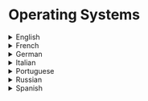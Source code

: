# Operating Systems

<details>
  <summary>English</summary>
  
  ### Materials
- [How Stuff Works](https://computer.howstuffworks.com/operating-system.htm)
- [Tutorialspoint](https://www.tutorialspoint.com/operating_system/os_overview.htm)
- [Geeks for Geeks](https://www.geeksforgeeks.org/operating-system-introduction-operating-system-set-1/)
- [OS-Books](http://os-book.com/)
- [University of Edinburgh](https://www.inf.ed.ac.uk/teaching/courses/os/)
- [University of Massachusetts](http://lass.cs.umass.edu/~shenoy/courses/fall08/lectures/)
- [Wikibooks](https://en.wikibooks.org/wiki/Operating_System_Design)
- [Operating Systems](http://www.dc.fi.udc.es/~so-grado/)
- [Awesome Linux](https://github.com/aleksandar-todorovic/awesome-linux)
- [10 Concepts of OS](https://medium.com/cracking-the-data-science-interview/how-operating-systems-work-10-concepts-you-should-know-as-a-developer-8d63bb38331f)
- [OS Development](https://www.whoishostingthis.com/resources/os-development/)
- [CS140 Stanford](http://www.scs.stanford.edu/12au-cs140/notes/)
- [Reddit Linux](https://www.reddit.com/r/linux/)
- [Unix Tutorial](http://www.tutorialspoint.com/unix/)
- [Linux Training](http://linux-training.be/)
- [Linux Journey](https://linuxjourney.com/)
- [Linux Tutorial](https://ryanstutorials.net/linuxtutorial/)
- [Interactive map of Linux Kernel](https://makelinux.github.io/kernel/map/)
- [Practical Linux Tutorial](http://xahlee.info/linux/linux_index.html)
- [Guru 99 Linux](https://www.guru99.com/unix-linux-tutorial.html)
- [Linux Survival](https://linuxsurvival.com/)
- [Linux Command](http://www.linuxcommand.org/)
- [Comprehensive Linux Cheatsheet](https://gto76.github.io/linux-cheatsheet/)
- [Unix Introduction](http://www.ee.surrey.ac.uk/Teaching/Unix/unixintro.html)
- [Lessons](https://courses.cs.vt.edu/csonline/OS/Lessons/index.html)
- [Javatpoint](https://www.javatpoint.com/os-tutorial)
- [CS 401](https://learn.saylor.org/course/cs401)
- [OS: From 0 to 1](https://tuhdo.github.io/os01/)
- [Study to Night](https://www.studytonight.com/operating-system/)
- [CS 167](https://cs.brown.edu/courses/cs167/lectures.html)
- [The Structure and Function of an Operating System](https://www.sqa.org.uk/e-learning/COS101CD/index.htm)
- [Writing a Simple OS from Scratch](https://www.cs.bham.ac.uk/~exr/lectures/opsys/10_11/lectures/os-dev.pdf)
- [OS Concepts Presentation](http://www.cs.nchu.edu.tw/~hwtseng/OS/os.pdf)
- [Intro to OS](https://www.informatics.indiana.edu/rocha/academics/i101/pdfs/os_intro.pdf)
- [OS Slides](https://www.cl.cam.ac.uk/teaching/1011/OpSystems/os1a-slides.pdf)
- [Writing an OS in Rust](https://os.phil-opp.com/)
- [OS Lecture Notes](http://www.cs.kent.edu/~farrell/osf03/oldnotes/)
- [Vishnu Learning](http://www.svecw.edu.in/Docs%5CCSEOSLNotes2013.pdf)
- [OS Architecture](https://fenix.tecnico.ulisboa.pt/downloadFile/1126518382173151/04-OS-architecture.pdf)
- [OS Foundations](http://www.nhu.edu.tw/~chun/CS-ch07-Operating%20Systems.pdf)
- [OS Internals and Design](http://dinus.ac.id/repository/docs/ajar/Operating_System.pdf)
- [Modern OS](http://stst.elia.pub.ro/news/SO/Modern%20Operating%20System%20-%20Tanenbaum.pdf)
- [Brief Intro to OS](http://greenteapress.com/thinkos/thinkos.pdf)
- [Computer System Architecture](http://www.cs.nott.ac.uk/~psztxa/g51csa/jon-guest-lecture.pdf)
- [OS Modules](http://www.vssut.ac.in/lecture_notes/lecture1423726024.pdf)
- [Linux Command Line for You and Me](https://readthedocs.org/projects/lym/downloads/pdf/latest/)
- [Linux Fundamentals](http://linux-training.be/linuxfun.pdf)
- [Linux Bible](https://doc.lagout.org/operating%20system%20/linux/Linux%20Bible%2C%202010%20Edition.pdf)
- [Linux: The Complete Reference](http://www.khuisf.ac.ir/prof/images/Uploaded_files/Linux%20The%20Complete%20Reference.6th.Edition(Nov.2007)[2842313].PDF)
- [OS and Middleware](https://gustavus.edu/mcs/max/os-book/free-osbook.pdf)
- [Lecture Notes on Operating Systems](http://www.crectirupati.com/sites/default/files/lecture_notes/Operating%20Systems%20Lecture%20Notes.pdf)
- [Short Intro](http://markburgess.org/os/os.pdf)
- [Basics Video](https://www.youtube.com/watch?v=9GDX-IyZ_C8)
- [CS 377](https://www.youtube.com/watch?v=dv4mXBsv6TI&amp;list=PLacuG5pysFbDQU8kKxbUh4K5c1iL5_k7k)
- [Neso Academy](https://www.youtube.com/watch?v=vBURTt97EkA&amp;list=PLBlnK6fEyqRiVhbXDGLXDk_OQAeuVcp2O)
- [OS Lectures](https://www.youtube.com/watch?v=2i2N_Qo_FyM&amp;list=PLEbnTDJUr_If_BnzJkkN_J0Tl3iXTL8vq)
- [Florida Atlantic University](https://www.youtube.com/watch?v=6gS1TH6xTAY&amp;list=PLgre7dUq8DGKbtnlMuJPvPYlvLdXOC9uh)
- [CS-342](https://www.youtube.com/watch?v=9ci5g49nfdE&amp;list=PLhwVAYxlh5dsX6aOfVMZXS8MwKwBmwVM6)
- [OS Tutorials](https://www.youtube.com/watch?v=2Z0yIguC5eU&amp;list=PL86A18ACD144A1A30)
- [Linux Course](https://www.youtube.com/watch?v=bju_FdCo42w&amp;list=PLtK75qxsQaMLZSo7KL-PmiRarU7hrpnwK)
- [Linux File System/Structure Explained](https://www.youtube.com/watch?v=HbgzrKJvDRw)
- [Linux for Programmers](https://www.youtube.com/watch?v=ebHX9c75H8I&list=PLzMcBGfZo4-nUIIMsz040W_X-03QH5c5h&ab_channel=TechWithTim)
</details>

<details>
  <summary>French</summary>
  
  ### Materials
- [FR Wikibooks](https://fr.wikibooks.org/wiki/Les_syst%C3%A8mes_d%27exploitation)
- [SysIntro](https://web.maths.unsw.edu.au/~lafaye/CCM/systemes/sysintro.htm)
- [Système d’exploitation](https://rmdiscala.developpez.com/cours/LesChapitres.html/Cours1/Chap1.6.htm)
- [Concepts et Programmation](https://cedric.cnam.fr/~bouzefra/cours/introduction_SYST.pdf)
- [Notes OS](https://www.iro.umontreal.ca/~monnier/1215/notes-os.pdf)
- [Cours](http://www.cril.univ-artois.fr/~delalin/cours.pdf)
- [Liste](https://fr.wikipedia.org/wiki/Liste_des_syst%C3%A8mes_d%27exploitation)
</details>

<details>
  <summary>German</summary>
  
  ### Materials
- [Betriebssysteme](https://ti.tuwien.ac.at/cps/teaching/courses/osvo/bs-folien/bs01_os-overview.pdf)
- [Book](http://lsw.ee.hm.edu/~thomas/Vorlesung/VBS/vbs_all.pdf)
- [Skript](http://www.drhellberg.de/Aktuelles%20Beratung%20Hannover/Betriebssysteme_Skript.pdf)
- [Vorlesung Betriebssysteme](https://www2.htw-dresden.de/~robge/bs1/vl/bs1-01-einfuehrung.pdf)
- [Grundlagen](https://kobra.uni-kassel.de/bitstream/handle/123456789/2015040147890/BS_Skript.pdf)
- [OS Intro](http://www.inf.fu-berlin.de/lehre/WS11/OS/slides/OS_V1_Introduction_.pdf)
</details>

<details>
  <summary>Italian</summary>
  
  ### Materials
- [Unibo](http://www.cs.unibo.it/~renzo/so/docs.shtml)
- [Unipd](http://www.math.unipd.it/~cpalazzi/sistemioperativi.html)
- [Unimi](https://pong.di.unimi.it/teaching/os)
- [Introduzione](http://www.cs.unibo.it/~montreso/so/lucidi/so-02-intro-os-1p.pdf)
- [Sistemi Operativi](https://homes.di.unimi.it/sisop/lucidi1011/Solez1-2.pdf)
- [Introduzione ai Sistemi Operativi](https://www.istvas.it/wp-content/uploads/manual/pages/studenti_famiglie/materiale_didattico/SistemiOperativi.pdf)
- [Università del Salento](https://web.le.infn.it/marsella/wp-content/uploads/sites/5/2015/12/Lezione_8_SistemiOperativi.pdf)
- [Fondamenti](http://www.agentgroup.unimore.it/Zambonelli/didattica/corsore/LucidiPDF/05_Win-Dos.pdf)
- [Università di Pisa](http://vecchio.iet.unipi.it/se/files/2017/02/01-Organizzazione-new.pdf)
</details>

<details>
  <summary>Portuguese</summary>
  
  ### Materials
- [UNIVESP](https://www.youtube.com/watch?v=Rl6HhDvW984&amp;list=PLxI8Can9yAHeK7GUEGxMsqoPRmJKwI9Jw)
- [Wikibooks](https://pt.wikibooks.org/wiki/Sistemas_operacionais)
- [Aula 1](https://docente.ifrn.edu.br/igoralves/informatica-basica/sistemas-operacionais-1)
- [UFF](http://www2.ic.uff.br/~aconci/SistemasOperacionais.html)
- [UFSC](http://www.inf.ufsc.br/~j.barreto/cca/sisop/sisoperac.html)
- [UFMG](https://homepages.dcc.ufmg.br/~scampos/cursos/so/index.html)
- [História dos Sistemas Operacionais](http://coral.ufsm.br/unitilince/index.php/noticias/63-a-historia-dos-sistemas-operacionais)
- [Unisinos](http://professor.unisinos.br/barbosa/SO/so.htm)
- [Red Hat Enterprise Linux 4](https://web.mit.edu/rhel-doc/4/RH-DOCS/rhel-sg-pt_br-4/index.html)
- [Unicamp](http://www.ic.unicamp.br/~islene/mc514/index.html)
- [INF 1019](http://www-di.inf.puc-rio.br/~endler/courses/inf1019/transp/aulas-teoricas/cap-1.pdf)
- [Apostila de Sistemas Operacionais](http://ozkr.orgfree.com/apost-sist.pdf)
- [Notas sobre Sistemas Operacionais](https://docente.ifrn.edu.br/rodrigotertulino/livros/notas-sobre-sistemas-operacionais)
- [Evolução dos Sistemas Operacionais](http://www-di.inf.puc-rio.br/~endler/courses/inf1019/transp/aulas-teoricas/cap-1-historia.pdf)
- [Apostila de Linux](https://www.inf.ufpr.br/cursos/ci055/linux.pdf)
</details>

<details>
  <summary>Russian</summary>
  
  ### Materials
- [OS-RU](https://vseloved.github.io/pdf/os-ru.pdf)
- [OS Intro](http://www.stolyarov.info/books/pdf/osintro.pdf)
</details>

<details>
  <summary>Spanish</summary>
  
  ### Materials
- [El Sistema Operativo](https://tecnologia-informatica.com/el-sistema-operativo/)
- [Sistema Operativo](https://www.ecured.cu/Sistema_operativo)
- [Sistemas Operativos Book](https://es.wikibooks.org/wiki/Sistemas_operativos/Texto_completo)
- [Fundamentos de Sistemas Operativos](https://sistop.org/pdf/sistemas_operativos.pdf)
- [Conceptos Generales](https://www2.infor.uva.es/~fjgonzalez/apuntes/Tema_1_Introduccion.pdf)
- [Tema 3 Sistemas Operativos](https://www.unirioja.es/cu/jearansa/1112/ficheros/Tema_3IN.pdf)
</details>